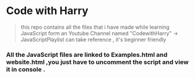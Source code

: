 # Code with Harry
> this repo contains all the files that i have made while learning JavaScript form an Youtube Channel named "CodewithHarry" -> JavaScriptPlaylist
> can take reference , it's beginner friendly

### All the JavaScript files are linked to Examples.html and website.html ,you just have to uncomment the script and view it in console . 